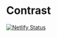 # Contrast

[![Netlify Status](https://api.netlify.com/api/v1/badges/6fb6c603-2274-4b48-ba85-358f0461b1b7/deploy-status)](https://app.netlify.com/sites/a11y-contrast/deploys)
